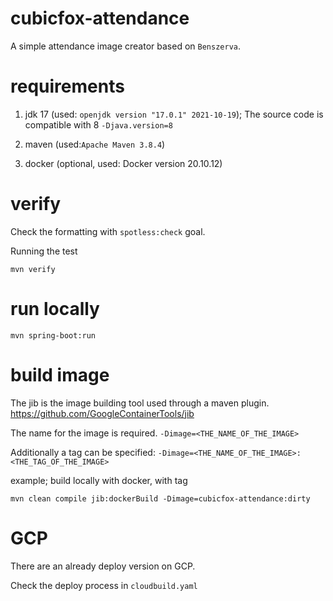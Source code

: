 # cubicfox-attendance

A simple attendance image creator based on `Benszerva`.

# requirements

1. jdk 17 (used: `openjdk version "17.0.1" 2021-10-19`); 
The source code is compatible with 8 `-Djava.version=8`

2. maven (used:`Apache Maven 3.8.4`)

3. docker (optional, used: Docker version 20.10.12)

# verify

Check the formatting with `spotless:check` goal.

Running the test

```
mvn verify
```

# run locally

```
mvn spring-boot:run
```

# build image
The jib is the image building tool used through a maven plugin. https://github.com/GoogleContainerTools/jib

The name for the image is required. `-Dimage=<THE_NAME_OF_THE_IMAGE>`

Additionally a tag can be specified: `-Dimage=<THE_NAME_OF_THE_IMAGE>:<THE_TAG_OF_THE_IMAGE>`

example; build locally with docker, with tag

```
mvn clean compile jib:dockerBuild -Dimage=cubicfox-attendance:dirty
```

# GCP
There are an already deploy version on GCP.

Check the deploy process in `cloudbuild.yaml`

